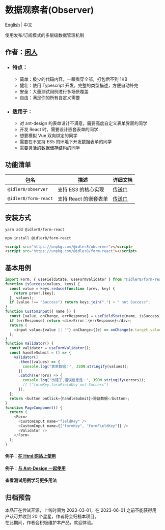 # 数据观察者(Observer)

[English](./English.md) | 中文

使用发布/订阅模式的多层级数据管理机制

## 作者：[闲人](https://github.com/idler8)

- ### 特点：

  - 简单：极少的代码内容，一眼看穿全部，打包后不到 1KB
  - 健壮：使用 Typescript 开发，完整的类型描述，方便自动补完
  - 安全：大量测试用例进行多场景覆盖
  - 自由：满足你的所有自定义需要

- ### 适用于：

  - 对 ant-design 的表单设计不满意，需要高度自定义表单界面的同学
  - 开发 React 时，需要设计嵌套表单的同学
  - 想要模拟 Vue 双向绑定的同学
  - 需要在不支持 ES5 的环境下开发数据表单的同学
  - 需要灵活的数据储存结构的同学

## 功能清单

| 包名                 | 描述                  | 详细文档                                   |
| -------------------- | --------------------- | ------------------------------------------ |
| `@idler8/observer`   | 支持 ES3 的核心实现   | [传送门](../packages/observer/README.md)   |
| `@idler8/form-react` | 支持 React 的嵌套表单 | [传送门](../packages/form-react/README.md) |

## 安装方式

```
yarn add @idler8/form-react
```

```
npm install @idler8/form-react
```

```html
<script src="https://unpkg.com/@idler8/observer"></script>
<script src="https://unpkg.com/@idler8/form-react"></script>
```

## 基本用例

```javascript
import Form, { useFieldState, useFormValidator } from "@idler8/form-react";
function isSuccess(values, keys) {
  const value = keys.reduce(function (prev, key) {
    return prev?.[key];
  }, values);
  if (value !== "Success") return keys.join(".") + " not Success";
}
function CustomInput({ name }) {
  const [value, onChange, errResponse] = useFieldState(name, isSuccess);
  if (errResponse) return <div>Error：{errResponse}</div>;
  return (
    <input value={value || ""} onChange={(e) => onChange(e.target.value)} />
  );
}
function Validator() {
  const validator = useFormValidator();
  const handleSubmit = () => {
    validator()
      .then((values) => {
        console.log("表单数据：", JSON.stringify(values));
      })
      .catch((errors) => {
        console.log("出错了,错误信息是：", JSON.stringify(errors));
        // ["formKey.formFieldKey not Success"]
      });
  };
  return <button onClick={handleSubmit}>验证数据</button>;
}
function PageComponent() {
  return (
    <Form>
      <CustomInput name="fieldKey" />
      <CustomInput name={["formKey", "formFieldKey"]} />
      <Validator />
    </Form>
  );
}
```

#### 例子：[在 Html 网站上使用](../example/observer-in-html/index.html)

#### 例子：[与 Ant-Design 一起使用](../example/form-react-replace-rcfieldform/index.html)

#### 查看测试用例学习更多用法

## 归档预告

本品正在尝试开源，上线时间为 2023-03-01，在 2023-06-01 之前不能获得用户认可并收到 20 个星星，作者将会归档本项目。  
在此期间，作者会积极维护本产品，欢迎体验。
